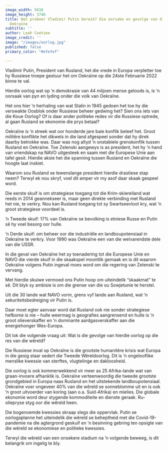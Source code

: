 ```yaml
---
image_width: 5618
image_height: 3746
title: Wat probeer Vladimir Putin bereik? Die oorsake en gevolge van die oorlog in
  Oekraïne
subtitle: ''
author: Leah Coetzee
image_credit: ''
image: "/images/oorlog.jpg"
published: false
primary_color: "#efefef"

---
```

Vladimir Putin, President van Rusland, het die vrede in Europa verpletter toe hy Russiese troepe gestuur het om Oekraïne op die 24ste Februarie 2022 binne te val.

Hierdie oorlog wat op ’n demokrasie van 44 miljoen mense geloods is, is ’n oorsaak van pyn en lyding onder die volk van Oekraïne.

Het ons hier ’n herhaling van wat Stalin in 1945 gedoen het toe hy die verswakte Oosblok onder Russiese beheer gedwing het? Sien ons iets van die Koue Oorlog? Of is daar ander politieke redes vir die Russiese optrede, al gaan Rusland se ekonomie die prys betaal?

Oekraïne is ’n streek wat oor honderde jare baie konflik beleef het. Groot militêre konflikte het dikwels in die land afgespeel sonder dat hy direk daarby betrokke was. Daar was nog altyd ’n onstabiele grenskonflik tussen Rusland en Oekraïne. Toe Zelenski aangewys is as president, het hy ’n hand van vriendskap na NAVO uitgesteek en saam met die Europese Unie aan tafel gesit. Hierdie aksie het die spanning tussen Rusland en Oekraïne die hoogte laat inskiet.

Waarom sou Rusland se lewenslange president hierdie drastiese stap neem? Terwyl ek nou skryf, voel dit amper vir my asof daar skaak gespeel word.

Die eerste skuif is om strategiese toegang tot die Krim-skiereiland wat reeds in 2014 geannekseer is, maar geen direkte verbinding met Rusland het nie, te verkry. Nou kan Rusland toegang tot sy Swartseevloot kry, wat ’n groot strategiese voordeel is.

’n Tweede skuif: 17% van Oekraïne se bevolking is etniese Russe en Putin sê hy voel besorg oor hulle.

’n Derde skuif: om beheer oor die industriële en landboupotensiaal in Oekraïne te verkry. Voor 1990 was Oekraïne een van die welvarendste dele van die USSR.

In die geval van Oekraïne het sy toenadering tot die Europese Unie en NAVO die vierde skuif in die skaakspel moontlik gemaak en is dit waarom Oekraïne volgens Putin ingeval moes word om die regering van Zelenski te vervang.

Met hierdie skuiwe vermoed ons Putin hoop om uiteindelik “skaakmat” te sê. Dit blyk sy ambisie is om die grense van die ou Sowjetunie te herstel.

Uit die 30 lande wat NAVO vorm, grens vyf lande aan Rusland, wat ’n sekuriteitsbedreiging vir Putin is.

Daar moet egter aanvaar word dat Rusland ook nie sonder strategiese hefbome is nie – hulle weermag is geografies aangrensend en hulle is ’n groot olieverskaffer en ’n dominante aardgasverskaffer aan die energiehonger Wes-Europa.

Dit lok die volgende vraag uit: Wat is die gevolge van hierdie oorlog op die res van die wêreld?

Die Russiese inval op Oekraïne is die grootste humanitêre krisis wat Europa in die gesig staar sedert die Tweede Wêreldoorlog. Dit is ’n ongelooflike menslike kwessie van sterftes, vlugtelinge en dakloosheid.

Die oorlog is ook kommerwekkend vir meer as 25 Afrika-lande wat van graan-invoere afhanklik is. Oekraïne verteenwoordig die tweede grootste grondgebied in Europa naas Rusland en het uitstekende landboupotensiaal. Oekraïne voer ongeveer 40% van die wêreld se sonneblomme uit en is ook ’n groot uitvoerder van koring (aan o.a. Suid-Afrika) en mielies. Die globale ekonomie word deur stygende kommoditeite en dienste geraak. Ru-oliepryse styg oor die wêreld heen.

Die bogenoemde kwessies skraap slegs die oppervlak. Putin se oorlogsplanne het uiteindelik die wêreld se beheptheid met die Covid-19-pandemie na die agtergrond geskuif en ’n besinning gebring ten opsigte van die wêreld se ekonomiese en politieke kwessies.

Terwyl die wêreld van een onsekere stadium na ’n volgende beweeg, is dit belangrik om ingelig te bly.